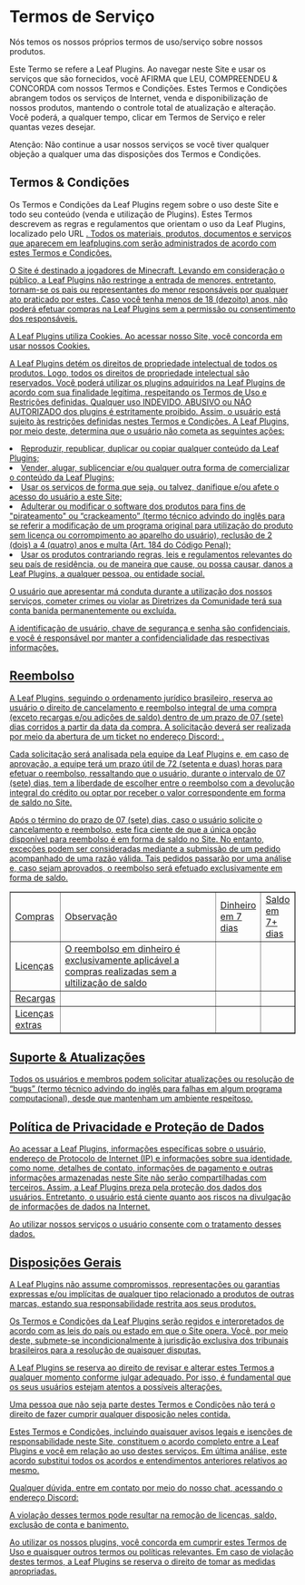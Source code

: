 # Termos de Serviço

Nós temos os nossos próprios termos de uso/serviço sobre nossos produtos.

<p>
    Este Termo se refere a Leaf Plugins. Ao navegar neste Site e usar os serviços que são fornecidos, você <control>AFIRMA</control> que <control>LEU, COMPREENDEU & CONCORDA</control> com nossos Termos e Condições. Estes Termos e Condições abrangem todos os serviços de Internet, venda e disponibilização de nossos produtos, mantendo o controle total de atualização e alteração. Você poderá, a qualquer tempo, clicar em Termos de Serviço e reler quantas vezes desejar.
</p>

<tip>
    <control>Atenção</control>: Não continue a usar nossos serviços se você tiver qualquer objeção a qualquer uma das disposições dos Termos e Condições.
</tip>

## Termos & Condições

<p>
Os Termos e Condições da Leaf Plugins regem sobre o uso deste Site e todo seu conteúdo (venda e utilização de Plugins). Estes Termos descrevem as regras e regulamentos que orientam o uso da Leaf Plugins, localizado pelo URL <a href="https://www.leafplugins.com"/>. Todos os materiais, produtos, documentos e serviços que aparecem em leafplugins.com serão administrados de acordo com estes Termos e Condições.
</p>
<p>
O Site é destinado a jogadores de Minecraft. Levando em consideração o público, a Leaf Plugins não restringe a entrada de menores, entretanto, tornam-se os pais ou representantes do menor responsáveis por qualquer ato praticado por estes. Caso você tenha menos de 18 (dezoito) anos, não poderá efetuar compras na Leaf Plugins sem a permissão ou consentimento dos responsáveis.
</p>
<p>
A Leaf Plugins utiliza Cookies. Ao acessar nosso Site, você concorda em usar nossos Cookies.
</p>
<p>
A Leaf Plugins detém os direitos de propriedade intelectual de todos os produtos. Logo, todos os direitos de propriedade intelectual são reservados. Você poderá utilizar os plugins adquiridos na Leaf Plugins de acordo com sua finalidade legítima, respeitando os Termos de Uso e Restrições definidas. Qualquer uso <control>INDEVIDO, ABUSIVO ou NÃO AUTORIZADO</control> dos plugins é estritamente proibido. Assim, o usuário está sujeito às restrições definidas nestes Termos e Condições. A Leaf Plugins, por meio deste, determina que o usuário não cometa as seguintes ações:
</p>

<list>
    <li>Reproduzir, republicar, duplicar ou copiar qualquer conteúdo da Leaf Plugins;</li>
    <li>Vender, alugar, sublicenciar e/ou qualquer outra forma de comercializar o conteúdo da Leaf Plugins;</li>
    <li>Usar os serviços de forma que seja, ou talvez, danifique e/ou afete o acesso do usuário a este Site;</li>
    <li>Adulterar ou modificar o software dos produtos para fins de "pirateamento" ou “crackeamento” (termo técnico advindo do inglês para se referir a modificação de um programa original para utilização do produto sem licença ou corrompimento ao aparelho do usuário), reclusão de 2 (dois) a 4 (quatro) anos e multa (Art. 184 do Código Penal);</li>
    <li>Usar os produtos contrariando regras, leis e regulamentos relevantes do seu país de residência, ou de maneira que cause, ou possa causar, danos a Leaf Plugins, a qualquer pessoa, ou entidade social.</li>
</list>

O usuário que apresentar má conduta durante a utilização dos nossos serviços, cometer crimes ou violar as Diretrizes da Comunidade terá sua conta banida permanentemente ou excluída.

A identificação de usuário, chave de segurança e senha são confidenciais, e você é responsável por manter a confidencialidade das respectivas informações.

## Reembolso

<p>
A Leaf Plugins, seguindo o ordenamento jurídico brasileiro, <control>reserva ao usuário o direito de cancelamento e reembolso integral de uma compra (exceto recargas e/ou adições de saldo) dentro de um prazo de 07 (sete) dias corridos a partir da data da compra</control>. A solicitação deverá ser realizada por meio da abertura de um ticket no endereço Discord: <a href="https://discord.com/channels/901627752392843296/1059280778393038971"/>.
</p>
<p>
Cada solicitação será analisada pela equipe da Leaf Plugins e, em caso de aprovação, a equipe terá um prazo útil de 72 (setenta e duas) horas para efetuar o reembolso, <control>ressaltando que o usuário, durante o intervalo de 07 (sete) dias, tem a liberdade de escolher entre o reembolso com a devolução integral do crédito ou optar por receber o valor correspondente em forma de saldo no Site</control>.
</p>
<p>
Após o término do prazo de 07 (sete) dias, caso o usuário solicite o cancelamento e reembolso, <control>este fica ciente de que a única opção disponível para reembolso é em forma de saldo no Site</control>. No entanto, exceções podem ser consideradas mediante a submissão de um pedido acompanhado de uma razão válida. Tais pedidos passarão por uma análise e, caso sejam aprovados, o reembolso será efetuado exclusivamente em forma de saldo.
</p>

<table width="900" style="header-row" border="true">
    <tr>
        <td><control>Compras</control></td>
        <td><control>Observação</control></td>
        <td><control>Dinheiro em 7 dias</control></td>
        <td><control>Saldo em 7+ dias</control></td>
    </tr>
    <tr>
        <td>Licenças</td>
        <td width="300">O reembolso em dinheiro é exclusivamente aplicável a compras realizadas sem a ultilização de saldo</td>
        <td><icon src="../images/filled-checked-checkbox.png"/></td>
        <td><icon src="../images/filled-checked-checkbox.png"/></td>
    </tr>
    <tr>
        <td>Recargas</td>
        <td></td>
        <td><icon src="../images/filled-checked-checkbox.png"/></td>
        <td></td>
    </tr>
    <tr>
        <td>Licenças extras</td>
        <td></td>
        <td></td>
        <td></td>
    </tr>
</table>

## Suporte & Atualizações

<p>
Todos os usuários e membros podem solicitar atualizações ou resolução de “bugs” (termo técnico advindo do inglês para falhas em algum programa computacional), desde que mantenham um ambiente respeitoso.
</p>

## Política de Privacidade e Proteção de Dados

<p>
Ao acessar a Leaf Plugins, informações específicas sobre o usuário, endereço de Protocolo de Internet (IP) e informações sobre sua identidade, como nome, detalhes de contato, informações de pagamento e outras informações armazenadas neste Site não serão compartilhadas com terceiros. Assim, a Leaf Plugins preza pela proteção dos dados dos usuários. Entretanto, o usuário está ciente quanto aos riscos na divulgação de informações de dados na Internet.

Ao utilizar nossos serviços o usuário consente com o tratamento desses dados.
</p>

## Disposições Gerais

<p>
    A Leaf Plugins não assume compromissos, representações ou garantias expressas e/ou implícitas de qualquer tipo relacionado a produtos de outras marcas, estando sua responsabilidade restrita aos seus produtos.
</p>
<p>
    Os Termos e Condições da Leaf Plugins serão regidos e interpretados de acordo com as leis do país ou estado em que o Site opera. Você, por meio deste, submete-se incondicionalmente à jurisdição exclusiva dos tribunais brasileiros para a resolução de quaisquer disputas.
</p>
<p>
    A Leaf Plugins se reserva ao direito de revisar e alterar estes Termos a qualquer momento conforme julgar adequado. Por isso, é fundamental que os seus usuários estejam atentos a possíveis alterações.
</p>
<p>
    Uma pessoa que não seja parte destes Termos e Condições não terá o direito de fazer cumprir qualquer disposição neles contida.
</p>
<p>
    Estes Termos e Condições, incluindo quaisquer avisos legais e isenções de responsabilidade neste Site, constituem o acordo completo entre a Leaf Plugins e você em relação ao uso destes serviços. Em última análise, este acordo substitui todos os acordos e entendimentos anteriores relativos ao mesmo.
</p>
<p>
    Qualquer dúvida, entre em contato por meio do nosso chat, acessando o endereço Discord: <a href="https://leafplugins.com/discord"./>
</p>
<p>
    A  violação desses termos pode resultar na remoção de licenças, saldo, exclusão de conta e banimento.
</p>
<p>
    <control>Ao utilizar os nossos plugins, você concorda em cumprir estes Termos de Uso e quaisquer outros termos ou políticas relevantes. Em caso de violação destes termos, a Leaf Plugins se reserva o direito de tomar as medidas apropriadas</control>.
</p>
